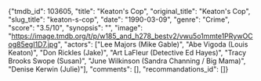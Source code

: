 {"tmdb_id": 103605, "title": "Keaton's Cop", "original_title": "Keaton's Cop", "slug_title": "keaton-s-cop", "date": "1990-03-09", "genre": "Crime", "score": "3.5/10", "synopsis": "", "image": "https://image.tmdb.org/t/p/w185_and_h278_bestv2/vwu5o1mmte1PRywOCog85egI1D7.jpg", "actors": ["Lee Majors (Mike Gable)", "Abe Vigoda (Louis Keaton)", "Don Rickles (Jake)", "Art LaFleur (Detective Ed Hayes)", "Tracy Brooks Swope (Susan)", "June Wilkinson (Sandra Channing / Big Mama)", "Denise Kerwin (Julie)"], "comments": [], "recommandations_id": []}